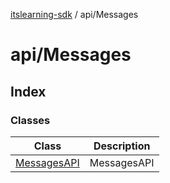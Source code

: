 [itslearning-sdk](../../modules.md) / api/Messages

# api/Messages

## Index

### Classes

| Class | Description |
| ------ | ------ |
| [MessagesAPI](classes/MessagesAPI.md) | MessagesAPI |
